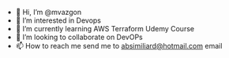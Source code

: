 - 👋 Hi, I’m @mvazgon
- 👀 I’m interested in Devops
- 🌱 I’m currently learning AWS Terraform Udemy Course
- 💞️ I’m looking to collaborate on DevOPs
- 📫 How to reach me send me to absimiliard@hotmail.com email

<!---
mvazgon/mvazgon is a ✨ special ✨ repository because its `README.md` (this file) appears on your GitHub profile.
You can click the Preview link to take a look at your changes.
--->
